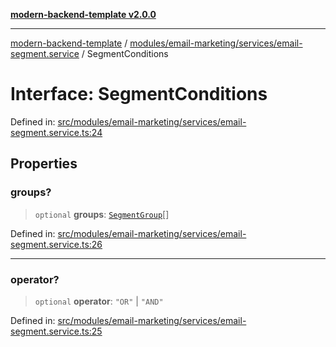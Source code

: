 [**modern-backend-template v2.0.0**](../../../../../README.md)

***

[modern-backend-template](../../../../../modules.md) / [modules/email-marketing/services/email-segment.service](../README.md) / SegmentConditions

# Interface: SegmentConditions

Defined in: [src/modules/email-marketing/services/email-segment.service.ts:24](https://github.com/maemreyo/saas-4cus-nodejs/blob/2a5b3f3aa11335dfa561e80e1feabb8e6084261e/src/modules/email-marketing/services/email-segment.service.ts#L24)

## Properties

### groups?

> `optional` **groups**: [`SegmentGroup`](SegmentGroup.md)[]

Defined in: [src/modules/email-marketing/services/email-segment.service.ts:26](https://github.com/maemreyo/saas-4cus-nodejs/blob/2a5b3f3aa11335dfa561e80e1feabb8e6084261e/src/modules/email-marketing/services/email-segment.service.ts#L26)

***

### operator?

> `optional` **operator**: `"OR"` \| `"AND"`

Defined in: [src/modules/email-marketing/services/email-segment.service.ts:25](https://github.com/maemreyo/saas-4cus-nodejs/blob/2a5b3f3aa11335dfa561e80e1feabb8e6084261e/src/modules/email-marketing/services/email-segment.service.ts#L25)
